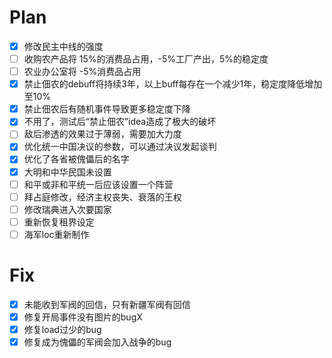 # Plan

- [x] 修改民主中线的强度
- [ ] 收购农产品将 15%的消费品占用，-5%工厂产出，5%的稳定度
- [ ] 农业办公室将 -5%消费品占用
- [x] 禁止佃农的debuff将持续3年，以上buff每存在一个减少1年，稳定度降低增加至10%
- [x] 禁止佃农后有随机事件导致更多稳定度下降
- [x] 不用了，测试后“禁止佃农”idea造成了极大的破坏
- [ ] 敌后渗透的效果过于薄弱，需要加大力度
- [x] 优化统一中国决议的参数，可以通过决议发起谈判
- [x] 优化了各省被傀儡后的名字
- [x] 大明和中华民国未设置
- [ ] 和平或非和平统一后应该设置一个阵营
- [ ] 拜占庭修改，经济主权丧失、衰落的王权
- [ ] 修改瑞典进入次要国家
- [ ] 重新恢复租界设定
- [ ] 海军loc重新制作

# Fix

- [x] 未能收到军阀的回信，只有新疆军阀有回信
- [x] 修复开局事件没有图片的bugX
- [x] 修复load过少的bug
- [x] 修复成为傀儡的军阀会加入战争的bug